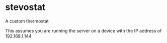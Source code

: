# stevostat
A custom thermostat


This assumes you are running the server on a device with the IP address of 192.168.1.144

